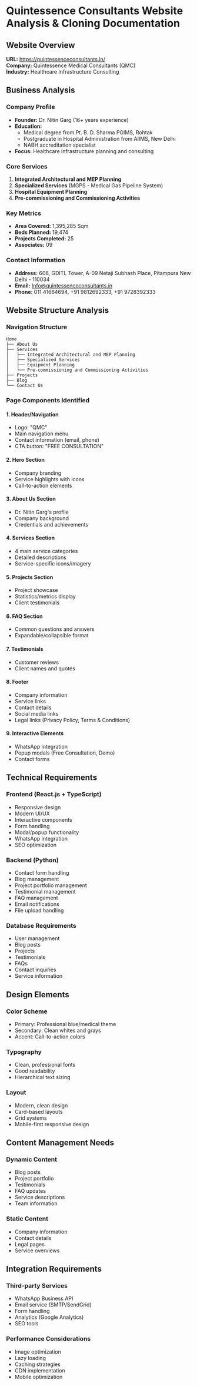 # Quintessence Consultants Website Analysis & Cloning Documentation

## Website Overview

**URL:** https://quintessenceconsultants.in/  
**Company:** Quintessence Medical Consultants (QMC)  
**Industry:** Healthcare Infrastructure Consulting  

## Business Analysis

### Company Profile
- **Founder:** Dr. Nitin Garg (16+ years experience)
- **Education:** 
  - Medical degree from Pt. B. D. Sharma PGIMS, Rohtak
  - Postgraduate in Hospital Administration from AIIMS, New Delhi
  - NABH accreditation specialist
- **Focus:** Healthcare infrastructure planning and consulting

### Core Services
1. **Integrated Architectural and MEP Planning**
2. **Specialized Services** (MGPS - Medical Gas Pipeline System)
3. **Hospital Equipment Planning**
4. **Pre-commissioning and Commissioning Activities**

### Key Metrics
- **Area Covered:** 1,395,285 Sqm
- **Beds Planned:** 19,474
- **Projects Completed:** 25
- **Associates:** 09

### Contact Information
- **Address:** 606, GDITL Tower, A-09 Netaji Subhash Place, Pitampura New Delhi - 110034
- **Email:** Info@quintessenceconsultants.in
- **Phone:** 011 41664694, +91 9812692333, +91 9728392333

## Website Structure Analysis

### Navigation Structure
```
Home
├── About Us
├── Services
│   ├── Integrated Architectural and MEP Planning
│   ├── Specialized Services
│   ├── Equipment Planning
│   └── Pre-commissioning and Commissioning Activities
├── Projects
├── Blog
└── Contact Us
```

### Page Components Identified

#### 1. Header/Navigation
- Logo: "QMC"
- Main navigation menu
- Contact information (email, phone)
- CTA button: "FREE CONSULTATION"

#### 2. Hero Section
- Company branding
- Service highlights with icons
- Call-to-action elements

#### 3. About Us Section
- Dr. Nitin Garg's profile
- Company background
- Credentials and achievements

#### 4. Services Section
- 4 main service categories
- Detailed descriptions
- Service-specific icons/imagery

#### 5. Projects Section
- Project showcase
- Statistics/metrics display
- Client testimonials

#### 6. FAQ Section
- Common questions and answers
- Expandable/collapsible format

#### 7. Testimonials
- Customer reviews
- Client names and quotes

#### 8. Footer
- Company information
- Service links
- Contact details
- Social media links
- Legal links (Privacy Policy, Terms & Conditions)

#### 9. Interactive Elements
- WhatsApp integration
- Popup modals (Free Consultation, Demo)
- Contact forms

## Technical Requirements

### Frontend (React.js + TypeScript)
- Responsive design
- Modern UI/UX
- Interactive components
- Form handling
- Modal/popup functionality
- WhatsApp integration
- SEO optimization

### Backend (Python)
- Contact form handling
- Blog management
- Project portfolio management
- Testimonial management
- FAQ management
- Email notifications
- File upload handling

### Database Requirements
- User management
- Blog posts
- Projects
- Testimonials
- FAQs
- Contact inquiries
- Service information

## Design Elements

### Color Scheme
- Primary: Professional blue/medical theme
- Secondary: Clean whites and grays
- Accent: Call-to-action colors

### Typography
- Clean, professional fonts
- Good readability
- Hierarchical text sizing

### Layout
- Modern, clean design
- Card-based layouts
- Grid systems
- Mobile-first responsive design

## Content Management Needs

### Dynamic Content
- Blog posts
- Project portfolio
- Testimonials
- FAQ updates
- Service descriptions
- Team information

### Static Content
- Company information
- Contact details
- Legal pages
- Service overviews

## Integration Requirements

### Third-party Services
- WhatsApp Business API
- Email service (SMTP/SendGrid)
- Form handling
- Analytics (Google Analytics)
- SEO tools

### Performance Considerations
- Image optimization
- Lazy loading
- Caching strategies
- CDN implementation
- Mobile optimization
